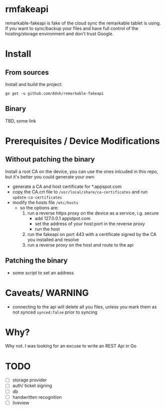 # rmfakeapi


remarkable-fakeapi is fake of the cloud sync the remarkable tablet is using. If you want to sync/backup your files and have full control of the hosting/storage environment and don't trust Google.


# Install

## From sources

Install and build the project:

`go get -u github.com/ddvk/remarkable-fakeapi`


## Binary

TBD, some link

# Prerequisites / Device Modifications

## Without patching the binary

Install a root CA on the device, you can use the ones inlcuded in this repo, but it's better you could generate your own
- generate a CA and host certificate for *.appspot.com []()
- copy the CA.crt file to `/usr/local/share/ca-certificates` and run `update-ca-certificates`
- modify the hosts file `/etc/hosts`
	- so the options are:
		1. run a reverse https proxy on the device as a service, i.g. secure
			- add 127.0.0.1 appstpot.com
			- set the address of your host:port in the reverse proxy
			- run the host
		2. run the fakeapi on port 443 with a certificate signed by the CA you installed and resolve 
		3. run a reverse proxy on the host and route to the api


## Patching the binary
- some script to set an address

# Caveats/ WARNING
- connecting to the api will delete all you files, unless you mark them as not synced `synced:false` prior to syncing


# Why?
Why not. I was looking for an excuse to write an REST Api in Go


# TODO

- [ ] storage provider
- [ ] auth/ ticket signing 
- [ ] db
- [ ] handwritten recognition
- [ ] liveview
